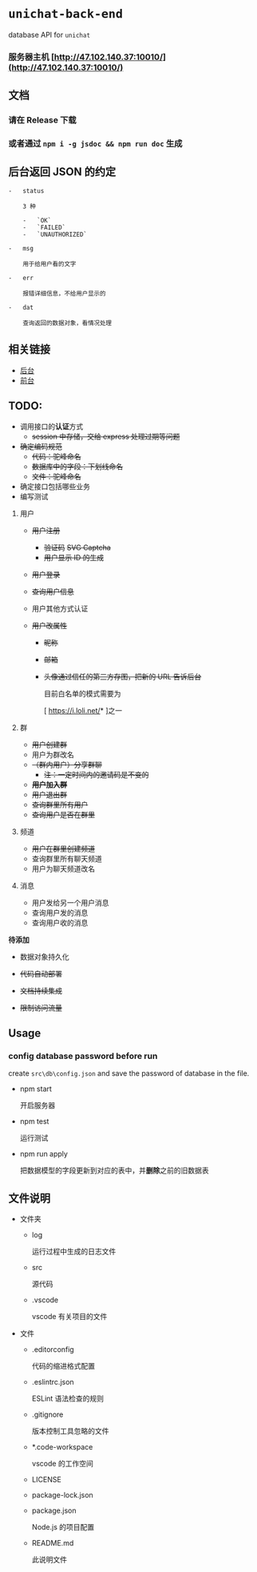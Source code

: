# `unichat-back-end`

database API for `unichat`

### 服务器主机 [http://47.102.140.37:10010/](http://47.102.140.37:10010/)

## 文档

### 请在 Release 下载

### 或者通过 `npm i -g jsdoc && npm run doc` 生成

## 后台返回 JSON 的约定

    -   status

        3 种

        -   `OK`
        -   `FAILED`
        -   `UNAUTHORIZED`

    -   msg

        用于给用户看的文字

    -   err

        报错详细信息，不给用户显示的

    -   dat

        查询返回的数据对象，看情况处理

## 相关链接

-   [后台](https://github.com/OhnkytaBlabdey/unichat-back-end)
-   [前台](https://github.com/NeWive/UniChatFrontEnd)

## TODO:

-   调用接口的**认证**方式
    -   ~~session 中存储，交给 express 处理过期等问题~~
-   ~~确定编码规范~~
    -   ~~代码：驼峰命名~~
    -   ~~数据库中的字段：下划线命名~~
    -   ~~文件：驼峰命名~~
-   确定接口包括哪些业务
-   编写测试

1.  用户

    -   ~~用户注册~~
        -   ~~验证码~~
            ~~SVG Captcha~~
        -   ~~用户显示 ID 的生成~~
    -   ~~用户登录~~
    -   ~~查询用户信息~~
    -   用户其他方式认证
    -   ~~用户改属性~~

        -   ~~昵称~~
        -   ~~邮箱~~
        -   ~~头像通过信任的第三方存图，把新的 URL 告诉后台~~

            目前白名单的模式需要为

            [ https://i.loli.net/* ]之一

2.  群
    -   ~~用户创建群~~
    -   用户为群改名
    -   ~~（群内用户）分享群聊~~
        -   ~~注：一定时间内的邀请码是不变的~~
    -   ~~**用户加入群**~~
    -   ~~用户退出群~~
    -   ~~查询群里所有用户~~
    -   ~~查询用户是否在群里~~
3.  频道
    -   ~~用户在群里创建频道~~
    -   查询群里所有聊天频道
    -   用户为聊天频道改名
4.  消息

    -   用户发给另一个用户消息
    -   查询用户发的消息
    -   查询用户收的消息

**待添加**

-   数据对象持久化

-   ~~代码自动部署~~
-   ~~文档持续集成~~
-   ~~限制访问流量~~

## Usage

### config database password before run

create `src\db\config.json` and save the password of database in the file.

-   npm start

    开启服务器

-   npm test

    运行测试

-   npm run apply

    把数据模型的字段更新到对应的表中，并**删除**之前的旧数据表

## 文件说明

-   文件夹

    -   log

        运行过程中生成的日志文件

    -   src

        源代码

    -   .vscode

        vscode 有关项目的文件

-   文件

    -   .editorconfig

        代码的缩进格式配置

    -   .eslintrc.json

        ESLint 语法检查的规则

    -   .gitignore

        版本控制工具忽略的文件

    -   \*.code-workspace

        vscode 的工作空间

    -   LICENSE
    -   package-lock.json
    -   package.json

        Node.js 的项目配置

    -   README.md

        此说明文件

